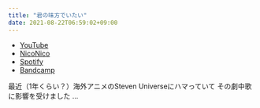 ```yaml
---
title: "君の味方でいたい"
date: 2021-08-22T06:59:02+09:00
---
```


- [YouTube](https://www.youtube.com/watch?3kslrZykS10)
- [NicoNico](https://nico.ms/sm39220167)
- [Spotify](https://open.spotify.com/track/1UkSV3J2ksjONRwc2hYVrO)
- [Bandcamp](https://mikirihasshap.bandcamp.com/track/--193)

最近（1年くらい？）海外アニメのSteven Universeにハマっていて その劇中歌に影響を受けました ...